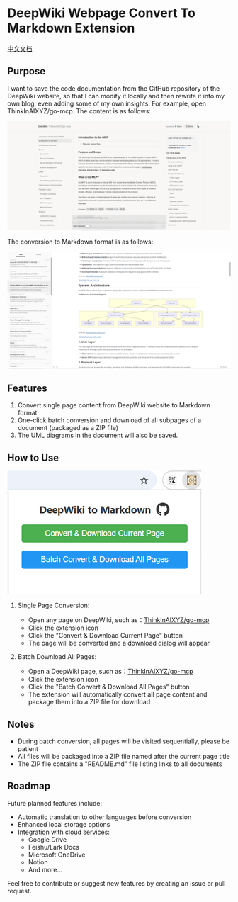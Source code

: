 # DeepWiki Webpage Convert To Markdown Extension

[中文文档](./README.zh-CN.md)


## Purpose

I want to save the code documentation from the GitHub repository of the DeepWiki website, so that I can modify it locally and then rewrite it into my own blog, even adding some of my own insights. For example, open ThinkInAIXYZ/go-mcp. The content is as follows:

![](./images/deepwiki-github.png)

The conversion to Markdown format is as follows:

![](./images/deepwiki-markdown.png)


## Features

1. Convert single page content from DeepWiki website to Markdown format
2. One-click batch conversion and download of all subpages of a document (packaged as a ZIP file)
3. The UML diagrams in the document will also be saved.

## How to Use

![](./images\UI.png)

1. Single Page Conversion:
   - Open any page on DeepWiki, such as：[ThinkInAIXYZ/go-mcp](https://deepwiki.com/ThinkInAIXYZ/go-mcp)
   - Click the extension icon
   - Click the "Convert & Download Current Page" button
   - The page will be converted and a download dialog will appear

2. Batch Download All Pages:
   - Open a DeepWiki page, such as：[ThinkInAIXYZ/go-mcp](https://deepwiki.com/ThinkInAIXYZ/go-mcp)
   - Click the extension icon
   - Click the "Batch Convert & Download All Pages" button
   - The extension will automatically convert all page content and package them into a ZIP file for download

## Notes

- During batch conversion, all pages will be visited sequentially, please be patient
- All files will be packaged into a ZIP file named after the current page title
- The ZIP file contains a "README.md" file listing links to all documents

## Roadmap

Future planned features include:

- Automatic translation to other languages before conversion
- Enhanced local storage options
- Integration with cloud services:
  - Google Drive
  - Feishu/Lark Docs
  - Microsoft OneDrive
  - Notion
  - And more...

Feel free to contribute or suggest new features by creating an issue or pull request.

